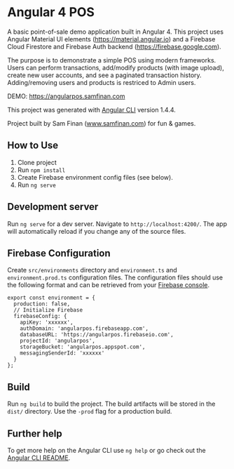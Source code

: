 # Angular 4 POS

A basic point-of-sale demo application built in Angular 4. This project uses Angular Material UI elements (https://material.angular.io) and a Firebase Cloud Firestore and Firebase Auth backend (https://firebase.google.com).

The purpose is to demonstrate a simple POS using modern frameworks. Users can perform transactions, add/modify products (with image upload), create new user accounts, and see a paginated transaction history. Adding/removing users and products is restriced to Admin users.

DEMO: https://angularpos.samfinan.com

This project was generated with [Angular CLI](https://github.com/angular/angular-cli) version 1.4.4.

Project built by Sam Finan (www.samfinan.com) for fun & games.

## How to Use

1. Clone project
2. Run `npm install`
3. Create Firebase environment config files (see below).
4. Run `ng serve`


## Development server

Run `ng serve` for a dev server. Navigate to `http://localhost:4200/`. The app will automatically reload if you change any of the source files.

## Firebase Configuration

Create `src/environments` directory and `environment.ts` and `environment.prod.ts` configuration files. The configuration files should use the following format and can be retrieved from your [Firebase console](https://console.firebase.google.com).

```
export const environment = {
  production: false,
  // Initialize Firebase
  firebaseConfig: {
    apiKey: 'xxxxxx',
    authDomain: 'angularpos.firebaseapp.com',
    databaseURL: 'https://angularpos.firebaseio.com',
    projectId: 'angularpos',
    storageBucket: 'angularpos.appspot.com',
    messagingSenderId: 'xxxxxx'
  }
};
```



## Build

Run `ng build` to build the project. The build artifacts will be stored in the `dist/` directory. Use the `-prod` flag for a production build.

## Further help

To get more help on the Angular CLI use `ng help` or go check out the [Angular CLI README](https://github.com/angular/angular-cli/blob/master/README.md).
